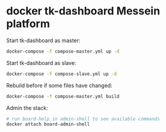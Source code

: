# docker tk-dashboard Messein platform

Start tk-dashboard as master:

```bash
docker-compose -f compose-master.yml up -d
```

Start tk-dashboard as slave:

```bash
docker-compose -f compose-slave.yml up -d
```

Rebuild before if some files have changed:

```bash
docker-compose -f compose-master.yml build
```

Admin the stack:

```bash
# run board-help in admin-shell to see available commands
docker attach board-admin-shell
```


